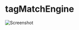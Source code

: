 # tagMatchEngine

![Screenshot](https://raw.github.com/abusizhishen/tagMatchEngine/main/screenshot.png?)
